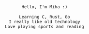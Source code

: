  <p align="center">
	<samp>Hello, I'm Miha :)</samp><br>
	<br>
	<samp>Learning C, Rust, Go<br></samp>
	<samp>I really like old technology<br></samp>
	<samp>Love playing sports and reading<br></samp>
  </p>
